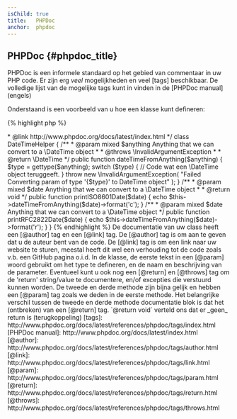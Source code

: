 ```yaml
---
isChild: true
title:   PHPDoc
anchor:  phpdoc
---
```


## PHPDoc {#phpdoc_title}

PHPDoc is een informele standaard op het gebied van commentaar in uw PHP code.
Er zijn erg *veel* mogelijkheden en veel [tags] beschikbaar. De volledige lijst van de mogelijke tags kunt in vinden in de [PHPDoc manual] (engels)

Onderstaand is een voorbeeld van u hoe een klasse kunt defineren:

{% highlight php %}
<?php
/**
 * @author Uw Naam <Ik@Mijn-Domein-naam.nl>
 * @link http://www.phpdoc.org/docs/latest/index.html
 */
class DateTimeHelper
{
    /**
     * @param mixed $anything Anything that we can convert to a \DateTime object
     *
     * @throws \InvalidArgumentException
     *
     * @return \DateTime
     */
    public function dateTimeFromAnything($anything)
    {
        $type = gettype($anything);

        switch ($type) {
            //  Code wat een \DateTime object teruggeeft.
        }

        throw new \InvalidArgumentException(
            "Failed Converting param of type '{$type}' to DateTime object"
        );
    }

    /**
     * @param mixed $date Anything that we can convert to a \DateTime object
     *
     * @return void
     */
    public function printISO8601Date($date)
    {
        echo $this->dateTimeFromAnything($date)->format('c');
    }

    /**
     * @param mixed $date Anything that we can convert to a \DateTime object
     */
    public function printRFC2822Date($date)
    {
        echo $this->dateTimeFromAnything($date)->format('r');
    }
}
{% endhighlight %}

De documentatie van uw class heeft een [@author] tag en een [@link] tag. De [@author] tag is om aan te geven dat u de auteur bent van de code. De [@link] tag is om een link naar uw website te sturen, meestal heeft dit wel een verhouding tot de code zoals v.b. een GitHub pagina o.i.d.

In de klasse, de eerste tekst in een [@param] woord gebruikt om het type te defineren, en de naam en beschrijving van de parameter. Eventueel kunt u ook nog een [@return] en [@throws] tag om de 'return' string/value te documentere, en/of excepties die verstuurd kunnen worden.

De tweede en derde methode zijn bijna gelijk en hebben een [@param] tag zoals we deden in de eerste methode. Het belangrijke verschil tussen de tweede en derde methode documentatie blok is dat het (ontbreken) van een [@return] tag.
`@return void` verteld ons dat er _geen_ return is (terugkoppeling)

[tags]: http://www.phpdoc.org/docs/latest/references/phpdoc/tags/index.html
[PHPDoc manual]: http://www.phpdoc.org/docs/latest/index.html
[@author]: http://www.phpdoc.org/docs/latest/references/phpdoc/tags/author.html
[@link]: http://www.phpdoc.org/docs/latest/references/phpdoc/tags/link.html
[@param]: http://www.phpdoc.org/docs/latest/references/phpdoc/tags/param.html
[@return]: http://www.phpdoc.org/docs/latest/references/phpdoc/tags/return.html
[@throws]: http://www.phpdoc.org/docs/latest/references/phpdoc/tags/throws.html
